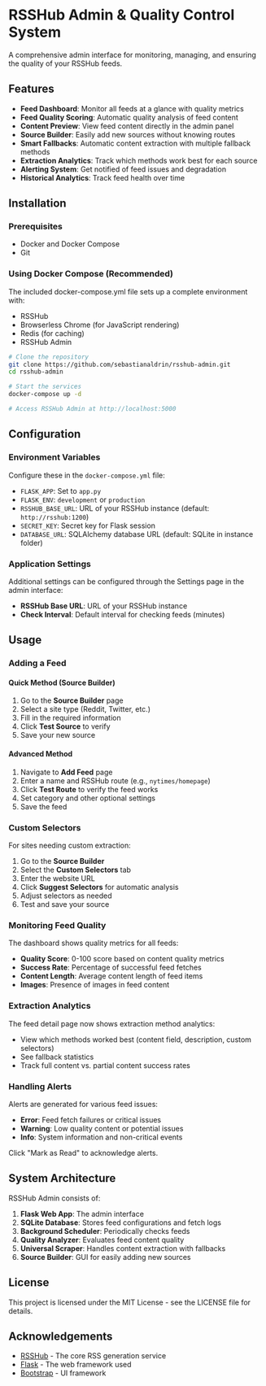 # RSSHub Admin & Quality Control System

A comprehensive admin interface for monitoring, managing, and ensuring the quality of your RSSHub feeds.

## Features

- **Feed Dashboard**: Monitor all feeds at a glance with quality metrics
- **Feed Quality Scoring**: Automatic quality analysis of feed content
- **Content Preview**: View feed content directly in the admin panel
- **Source Builder**: Easily add new sources without knowing routes
- **Smart Fallbacks**: Automatic content extraction with multiple fallback methods
- **Extraction Analytics**: Track which methods work best for each source
- **Alerting System**: Get notified of feed issues and degradation
- **Historical Analytics**: Track feed health over time

## Installation

### Prerequisites

- Docker and Docker Compose
- Git

### Using Docker Compose (Recommended)

The included docker-compose.yml file sets up a complete environment with:
- RSSHub
- Browserless Chrome (for JavaScript rendering)
- Redis (for caching)
- RSSHub Admin

```bash
# Clone the repository
git clone https://github.com/sebastianaldrin/rsshub-admin.git
cd rsshub-admin

# Start the services
docker-compose up -d

# Access RSSHub Admin at http://localhost:5000
```

## Configuration

### Environment Variables

Configure these in the `docker-compose.yml` file:

- `FLASK_APP`: Set to `app.py`
- `FLASK_ENV`: `development` or `production`
- `RSSHUB_BASE_URL`: URL of your RSSHub instance (default: `http://rsshub:1200`)
- `SECRET_KEY`: Secret key for Flask session
- `DATABASE_URL`: SQLAlchemy database URL (default: SQLite in instance folder)

### Application Settings

Additional settings can be configured through the Settings page in the admin interface:

- **RSSHub Base URL**: URL of your RSSHub instance
- **Check Interval**: Default interval for checking feeds (minutes)

## Usage

### Adding a Feed

#### Quick Method (Source Builder)
1. Go to the **Source Builder** page
2. Select a site type (Reddit, Twitter, etc.)
3. Fill in the required information
4. Click **Test Source** to verify
5. Save your new source

#### Advanced Method
1. Navigate to **Add Feed** page
2. Enter a name and RSSHub route (e.g., `nytimes/homepage`)
3. Click **Test Route** to verify the feed works
4. Set category and other optional settings
5. Save the feed

### Custom Selectors

For sites needing custom extraction:
1. Go to the **Source Builder**
2. Select the **Custom Selectors** tab
3. Enter the website URL
4. Click **Suggest Selectors** for automatic analysis
5. Adjust selectors as needed
6. Test and save your source

### Monitoring Feed Quality

The dashboard shows quality metrics for all feeds:

- **Quality Score**: 0-100 score based on content quality metrics
- **Success Rate**: Percentage of successful feed fetches
- **Content Length**: Average content length of feed items
- **Images**: Presence of images in feed content

### Extraction Analytics

The feed detail page now shows extraction method analytics:
- View which methods worked best (content field, description, custom selectors)
- See fallback statistics
- Track full content vs. partial content success rates

### Handling Alerts

Alerts are generated for various feed issues:

- **Error**: Feed fetch failures or critical issues
- **Warning**: Low quality content or potential issues
- **Info**: System information and non-critical events

Click "Mark as Read" to acknowledge alerts.

## System Architecture

RSSHub Admin consists of:

1. **Flask Web App**: The admin interface
2. **SQLite Database**: Stores feed configurations and fetch logs
3. **Background Scheduler**: Periodically checks feeds
4. **Quality Analyzer**: Evaluates feed content quality
5. **Universal Scraper**: Handles content extraction with fallbacks
6. **Source Builder**: GUI for easily adding new sources

## License

This project is licensed under the MIT License - see the LICENSE file for details.

## Acknowledgements

- [RSSHub](https://github.com/DIYgod/RSSHub) - The core RSS generation service
- [Flask](https://flask.palletsprojects.com/) - The web framework used
- [Bootstrap](https://getbootstrap.com/) - UI framework